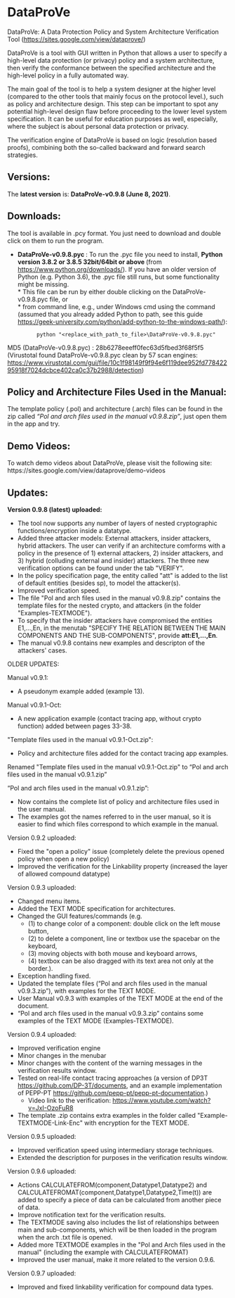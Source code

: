 # DataProVe
DataProVe: A Data Protection Policy and System Architecture Verification Tool (https://sites.google.com/view/dataprove/)

DataProVe is a tool with GUI written in Python that allows a user to specify a high-level data protection (or privacy) policy and a system architecture, then verify the conformance between the specified architecture and the high-level policy in a fully automated way. 

The main goal of the tool is to help a system designer at the higher level (compared to the other tools that mainly focus on the protocol level.), such as policy and architecture design. This step can be important to spot any potential high-level design flaw before proceeding to the lower level system specification. It can be useful for education purposes as well, especially, where the subject is about personal data protection or privacy.  

The verification engine of DataProVe is based on logic (resolution based proofs), combining both the so-called backward and forward search strategies. 

<h2> Versions: </h2>
The <b>latest version</b> is: <b>DataProVe-v0.9.8 (June 8, 2021)</b>.

<h2> Downloads: </h2>
The tool is available in .pcy format. You just need to download and double click on them to run the program. 

- <b> DataProVe-v0.9.8.pyc  </b>: To run the .pyc file you need to install, <b> Python version 3.8.2 or 3.8.5 32bit/64bit or above </b> (from https://www.python.org/downloads/). If you have an older version of Python (e.g. Python 3.6), the .pyc file still runs, but some functionality might be missing.          
      * This file can be run by either double clicking on the DataProVe-v0.9.8.pyc file, or    
      * from command line, e.g., under Windows cmd using the command (assumed that you already added Python to path, see this guide https://geek-university.com/python/add-python-to-the-windows-path/): 

            python "<replace_with_path_to_file>\DataProVe-v0.9.8.pyc" 

MD5 (DataProVe-v0.9.8.pyc) : 28b6278eeeff0fec63d5fbed3f68f5f5     
(Virustotal found DataProVe-v0.9.8.pyc clean by 57 scan engines: https://www.virustotal.com/gui/file/10c1f98149f9f94e6f119dee952fd77842295918f7024dcbce402ca0c37b2988/detection)


<h2> Policy and Architecture Files Used in the Manual: </h2>
The template policy (.pol) and architecture (.arch) files can be found in the zip called <i>“Pol and arch files used in the manual v0.9.8.zip”</i>, just open them in the app and try. 

<h2> Demo Videos: </h2>
To watch demo videos about DataProVe, please visit the following site: https://sites.google.com/view/dataprove/demo-videos

<h2> Updates: </h2> 

**Version 0.9.8 (latest) uploaded:**
- The tool now supports any number of layers of nested cryptographic functions/encryption inside a datatype. 
- Added three attacker models: External attackers, insider attackers, hybrid attackers. The user can verify if an architecture comforms with a policy in the presence of 1) external attackers, 2) insider attackers, and 3) hybrid (colluding external and insider) attackers. The three new verification options can be found under the tab "VERIFY".
- In the policy specification page, the entity called "att" is added to the list of default entities (besides sp), to model the attacker(s).
- Improved verification speed. 
- The file "Pol and arch files used in the manual v0.9.8.zip" contains the template files for the nested crypto, and attackers (in the folder "Examples-TEXTMODE").
- To specify that the insider attackers have compromised the entities E1,...,En, in the menutab "SPECIFY THE RELATION BETWEEN THE MAIN COMPONENTS AND THE SUB-COMPONENTS", provide <b>att:E1,...,En</b>. 
- The manual v0.9.8 contains new examples and descripton of the attackers' cases. 

OLDER UPDATES: 

Manual v0.9.1:
- A pseudonym example added (example 13).

Manual v0.9.1-Oct:
- A new application example (contact tracing app, without crypto function) added between pages 33-38. 

"Template files used in the manual v0.9.1-Oct.zip": 
- Policy and architecture files added for the contact tracing app examples. 

Renamed "Template files used in the manual v0.9.1-Oct.zip" to “Pol and arch files used in the manual v0.9.1.zip”

“Pol and arch files used in the manual v0.9.1.zip”: 
 - Now contains the complete list of policy and architecture files used in the user manual. 
 - The examples got the names referred to in the user manual, so it is easier to find which files correspond to which example in the manual.  

Version 0.9.2 uploaded: 
 - Fixed the "open a policy" issue (completely delete the previous opened policy when open a new policy) 
 - Improved the verification for the Linkability property (increased the layer of allowed compound datatype)
 
Version 0.9.3 uploaded: 
 - Changed menu items.
 - Added the TEXT MODE specification for architectures. 
 - Changed the GUI features/commands (e.g. 
     - (1) to change color of a component: double click on the left mouse button, 
     - (2) to delete a component, line or textbox use the spacebar on the keyboard, 
     - (3) moving objects with both mouse and keyboard arrows, 
     - (4) textbox can be also dragged with its text area not only at the border.).
 - Exception handling fixed.
 - Updated the template files (“Pol and arch files used in the manual v0.9.3.zip”), with examples for the TEXT MODE. 
 - User Manual v0.9.3 with examples of the TEXT MODE at the end of the document. 
 - “Pol and arch files used in the manual v0.9.3.zip” contains some examples of the TEXT MODE (Examples-TEXTMODE). 
 
 Version 0.9.4 uploaded:
 - Improved verification engine
 - Minor changes in the menubar
 - Minor changes with the content of the warning messages in the verification results window.
 - Tested on real-life contact tracing approaches (a version of DP3T https://github.com/DP-3T/documents, and an example implementation of PEPP-PT https://github.com/pepp-pt/pepp-pt-documentation.) 
   - Video link to the verification: https://www.youtube.com/watch?v=JxI-OzoFuR8 
 - The template .zip contains extra examples in the folder called "Example-TEXTMODE-Link-Enc" with encryption for the TEXT MODE.
 
 Version 0.9.5 uploaded:
 - Improved verification speed using intermediary storage techniques. 
 - Extended the description for purposes in the verification results window. 

Version 0.9.6 uploaded:
 - Actions CALCULATEFROM(component,Datatype1,Datatype2) and CALCULATEFROMAT(component,Datatype1,Datatype2,Time(t)) are added to specify a piece of data can be calculated from another piece of data. 
 - Improve notification text for the verification results.  
 - The TEXTMODE saving also includes the list of relationships between main and sub-components, which will be then loaded in the program when the arch .txt file is opened. 
 - Added more TEXTMODE examples in the "Pol and Arch files used in the manual" (including the example with CALCULATEFROMAT)
 - Improved the user manual, make it more related to the version 0.9.6.

Version 0.9.7 uploaded:
 - Improved and fixed linkability verification for compound data types.  


